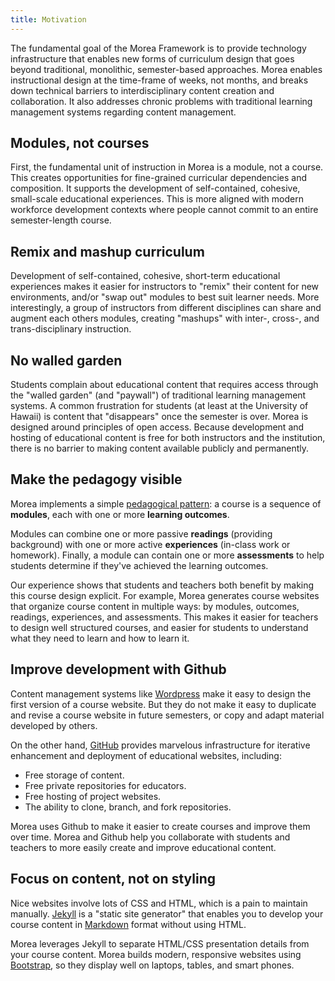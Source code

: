 ```yaml
---
title: Motivation
---
```


The fundamental goal of the Morea Framework is to provide technology infrastructure that enables new forms of curriculum design that goes beyond traditional, monolithic, semester-based approaches. Morea enables instructional design at the time-frame of weeks, not months, and breaks down technical barriers to interdisciplinary content creation and collaboration. It also addresses chronic problems with traditional learning management systems regarding content management.

## Modules, not courses

First, the fundamental unit of instruction in Morea is a module, not a course. This creates opportunities for fine-grained curricular dependencies and composition. It supports the development of self-contained, cohesive, small-scale educational experiences. This is more aligned with modern workforce development contexts where people cannot commit to an entire semester-length course.

## Remix and mashup curriculum

Development of self-contained, cohesive, short-term educational experiences makes it easier for instructors to "remix" their content for new environments, and/or "swap out" modules to best suit learner needs.  More interestingly, a group of instructors from different disciplines can share and augment each others modules, creating "mashups"  with inter-, cross-, and trans-disciplinary instruction.

## No walled garden

Students complain about educational content that requires access through the "walled garden" (and "paywall") of traditional learning management systems. A common frustration for students (at least at the University of Hawaii) is content that "disappears" once the semester is over. Morea is designed around principles of open access. Because development and hosting of educational content is free for both instructors and the institution, there is no barrier to making content available publicly and permanently.

## Make the pedagogy visible

Morea implements a simple [pedagogical pattern](http://en.wikipedia.org/wiki/Pedagogical_patterns): a course is a sequence of **modules**, each with one or more **learning outcomes**.

Modules can combine one or more passive **readings** (providing background) with one or more active **experiences** (in-class work or homework). Finally, a module can contain one or more **assessments** to help students determine if they've achieved the learning outcomes.

Our experience shows that students and teachers both benefit by making this course design explicit. For example, Morea generates course websites that organize course content in multiple ways: by modules, outcomes, readings, experiences, and assessments. This makes it easier for teachers to design well structured courses, and easier for students to understand what they need to learn and how to learn it.

## Improve development with Github

Content management systems like [Wordpress](http://wordpress.com) make it easy to design the first version of a course website.  But they do not make it easy to duplicate and revise a course website in future semesters, or copy and adapt material developed by others.

On the other hand, [GitHub](http://github.com) provides marvelous infrastructure for iterative enhancement and deployment of educational websites, including:

* Free storage of content.
* Free private repositories for educators.
* Free hosting of project websites.
* The ability to clone, branch, and fork repositories.

Morea uses Github to make it easier to create courses and improve them over time. Morea and Github help you collaborate with students and teachers to more easily create and improve educational content.

## Focus on content, not on styling

Nice websites involve lots of CSS and HTML, which is a pain to maintain manually. [Jekyll](http://jekyllrb.com/) is a "static site generator" that enables you to develop your course content in [Markdown](http://daringfireball.net/projects/markdown/) format without using HTML.

Morea leverages Jekyll to separate HTML/CSS presentation details from your course content. Morea builds modern, responsive websites using [Bootstrap](http://getbootstrap.com/), so they display well on laptops, tables, and smart phones.
